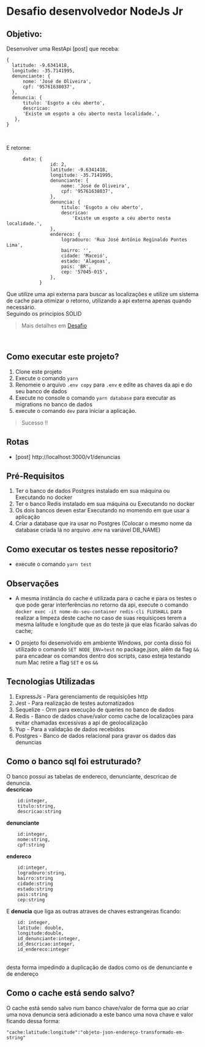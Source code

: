 # Desafio desenvolvedor NodeJs Jr

## Objetivo: <br>
Desenvolver uma RestApi [post] que receba: 
```
{
  latitude: -9.6341418,
  longitude: -35.7141995,
  denunciante: {
      nome: 'José de Oliveira',
      cpf: '95761638037',
  },
  denuncia: {
      titulo: 'Esgoto a céu aberto',
      descricao:
      'Existe um esgoto a céu aberto nesta localidade.',
   },
}

```
<br>

E retorne:
```
      data: {
                id: 2,
                latitude: -9.6341418,
                longitude: -35.7141995,
                denunciante: {
                    nome: 'José de Oliveira',
                    cpf: '95761638037',
                },
                denuncia: {
                    titulo: 'Esgoto a céu aberto',
                    descricao:
                        'Existe um esgoto a céu aberto nesta localidade.',
                },
                endereco: {
                    logradouro: 'Rua José Antônio Reginaldo Pontes Lima',
                    bairro: '',
                    cidade: 'Maceió',
                    estado: 'Alagoas',
                    pais: 'BR',
                    cep: '57045-015',
                },
            }
```
Que utilize uma api externa para buscar as localizações e utilize um sistema de cache para
otimizar o retorno, utilizando a api externa apenas quando necessário. <br>
Seguindo os principios SOLID <br>

> Mais detalhes em [Desafio](https://github.com/RogaLabs/teste-backend-nodejs)
<br>

## Como executar este projeto?
1. Clone este projeto
2. Execute o comando ``` yarn ```
3. Renomeie o arquivo ```.env copy``` para ``` .env ``` e edite as chaves da api e do seu banco de dados
4. Execute no console o comando ```yarn database``` para executar as migrations no banco de dados <br>
5. execute o comando ```dev``` para iniciar a aplicação.
> Sucesso !!

## Rotas
- [post] http://localhost:3000/v1/denuncias

## Pré-Requisitos
1. Ter o banco de dados Postgres instalado em sua máquina ou Executando no docker
2. Ter o banco Redis instalado em sua máquina ou Executando no docker
3. Os dois bancos deven estar Executando no momendo em que usar a aplicação
4. Criar a database que ira usar no Postgres (Colocar o mesmo nome da database criada lá no arquivo .env na variável DB_NAME)

## Como executar os testes nesse repositorio?
- execute o comando ```yarn test```

## Observações
- A mesma instância do cache é utilizada para o cache e para os testes o que pode gerar interferências no retorno da api,
execute o comando ``` docker exec -it nome-do-seu-container redis-cli FLUSHALL ``` para realizar a limpeza deste cache
no caso de suas requisiçoes terem a mesma lalitude e longitude que as do teste já que elas ficarão salvas do cache;

- O projeto foi desenvolvido em ambiente Windows, por conta disso foi utilizado o comando ```SET NODE_ENV=test``` no package.json,
    além da flag ```&&``` para encadear os comandos dentro dos scripts, caso esteja testando num Mac retire a flag ```SET``` e os ```&&```

## Tecnologias Utilizadas
1. ExpressJs - Para gerenciamento de requisições http
2. Jest - Para realização de testes automatizados
3. Sequelize - Orm para execução de queries no banco de dados
4. Redis - Banco de dados chave/valor como cache de localizações para evitar chamadas excessivas a api de geolocalização
5. Yup - Para a validação de dados recebidos
6. Postgres - Banco de dados relacional para gravar os dados das denuncias

## Como o banco sql foi estruturado?

O banco possui as tabelas de endereco, denunciante, descricao de denuncia. <br>
**descricao**
```
    id:integer,
    titulo:string,
    descricao:string
```
**denunciante**
```
    id:integer,
    nome:string,
    cpf:string
```
**endereco**
```
    id:integer,
    logradouro:string,
    bairro:string
    cidade:string
    estado:string
    pais:string
    cep:string
```
E **denucia** que liga as outras atraves de chaves estrangeiras ficando:
```
    id: integer,
    latitude: double,
    longitude:double,
    id_denunciante:integer,
    id_descricao:integer,
    id_endereco:integer
```
<br>
desta forma impedindo a duplicação de dados como os de denunciante e de endereço

## Como o cache está sendo salvo?
O cache está sendo salvo num banco chave/valor de forma que ao criar uma nova denuncia será adicionado a este banco uma nova chave e valor
ficando dessa forma:
```
"cache:latitude:longitude":"objeto-json-endereço-transformado-em-string"
```

